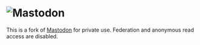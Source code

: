 ![Mastodon](https://i.imgur.com/NhZc40l.png)
========

This is a fork of [Mastodon](https://github.com/tootsuite/mastodon) for private use. Federation and anonymous read access are disabled.
